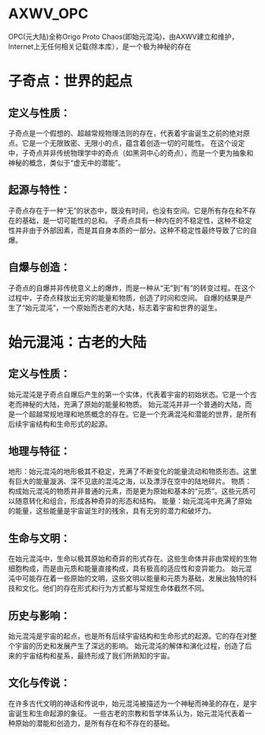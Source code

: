 # AXWV_OPC
OPC(元大陆)全称Origo Proto Chaos(即始元混沌)，由AXWV建立和维护，Internet上无任何相关记载(除本库），是一个极为神秘的存在
# 子奇点：世界的起点
## 定义与性质：
子奇点是一个假想的、超越常规物理法则的存在，代表着宇宙诞生之前的绝对原点。它是一个无限致密、无限小的点，蕴含着创造一切的可能性。
在这个设定中，子奇点并非传统物理学中的奇点（如黑洞中心的奇点），而是一个更为抽象和神秘的概念，类似于“虚无中的潜能”。
## 起源与特性：
子奇点存在于一种“无”的状态中，既没有时间，也没有空间。它是所有存在和不存在的基础，是一切可能性的总和。
子奇点具有一种内在的不稳定性，这种不稳定性并非由于外部因素，而是其自身本质的一部分。这种不稳定性最终导致了它的自爆。
## 自爆与创造：
子奇点的自爆并非传统意义上的爆炸，而是一种从“无”到“有”的转变过程。在这个过程中，子奇点释放出无穷的能量和物质，创造了时间和空间。
自爆的结果是产生了“始元混沌”，一个原始而古老的大陆，标志着宇宙和世界的诞生。
# 始元混沌：古老的大陆
## 定义与性质：
始元混沌是子奇点自爆后产生的第一个实体，代表着宇宙的初始状态。它是一个古老而神秘的大陆，充满了原始的能量和物质。
始元混沌并非一个普通的大陆，而是一个超越常规地理和地质概念的存在。它是一个充满混沌和潜能的世界，是所有后续宇宙结构和生命形式的起源。
## 地理与特征：
地形：始元混沌的地形极其不稳定，充满了不断变化的能量流动和物质形态。这里有巨大的能量漩涡、深不见底的混沌之海，以及漂浮在空中的陆地碎片。
物质：构成始元混沌的物质并非普通的元素，而是更为原始和基本的“元质”。这些元质可以随意转化和组合，形成各种奇异的形态和结构。
能量：始元混沌中充满了原始的能量，这些能量是宇宙诞生时的残余，具有无穷的潜力和破坏力。
## 生命与文明：
在始元混沌中，生命以极其原始和奇异的形式存在。这些生命体并非由常规的生物细胞构成，而是由元质和能量直接构成，具有极高的适应性和变异能力。
始元混沌中可能存在着一些原始的文明，这些文明以能量和元质为基础，发展出独特的科技和文化。他们的存在形式和行为方式都与常规生命体截然不同。
## 历史与影响：
始元混沌是宇宙的起点，也是所有后续宇宙结构和生命形式的起源。它的存在对整个宇宙的历史和发展产生了深远的影响。
始元混沌的解体和演化过程，创造了后来的宇宙结构和星系，最终形成了我们所熟知的宇宙。
## 文化与传说：
在许多古代文明的神话和传说中，始元混沌被描述为一个神秘而神圣的存在，是宇宙诞生和生命起源的象征。
一些古老的宗教和哲学体系认为，始元混沌代表着一种原始的潜能和创造力，是所有存在和不存在的基础。
